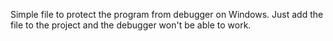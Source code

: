 Simple file to protect the program from debugger on Windows. Just add the file to the project and the debugger won't be able to work.